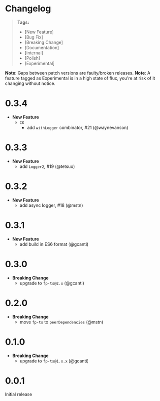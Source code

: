 # Changelog

> **Tags:**
>
> - [New Feature]
> - [Bug Fix]
> - [Breaking Change]
> - [Documentation]
> - [Internal]
> - [Polish]
> - [Experimental]

**Note**: Gaps between patch versions are faulty/broken releases.
**Note**: A feature tagged as Experimental is in a high state of flux, you're at risk of it changing without notice.

# 0.3.4

- **New Feature**
  - `IO`
    - add `withLogger` combinator, #21 (@waynevanson)

# 0.3.3

- **New Feature**
  - add `Logger2`, #19 (@tetsuo)

# 0.3.2

- **New Feature**
  - add async logger, #18 (@mstn)

# 0.3.1

- **New Feature**
  - add build in ES6 format (@gcanti)

# 0.3.0

- **Breaking Change**
  - upgrade to `fp-ts@2.x` (@gcanti)

# 0.2.0

- **Breaking Change**
  - move `fp-ts` to `peerDependencies` (@mstn)

# 0.1.0

- **Breaking Change**
  - upgrade to `fp-ts@1.x.x` (@gcanti)

# 0.0.1

Initial release
